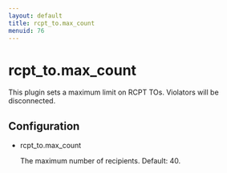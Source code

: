 ```yaml
---
layout: default
title: rcpt_to.max_count
menuid: 76
---
```

rcpt\_to.max\_count
=================

This plugin sets a maximum limit on RCPT TOs. Violators will be disconnected.

Configuration
-------------

* rcpt\_to.max\_count

  The maximum number of recipients. Default: 40.


